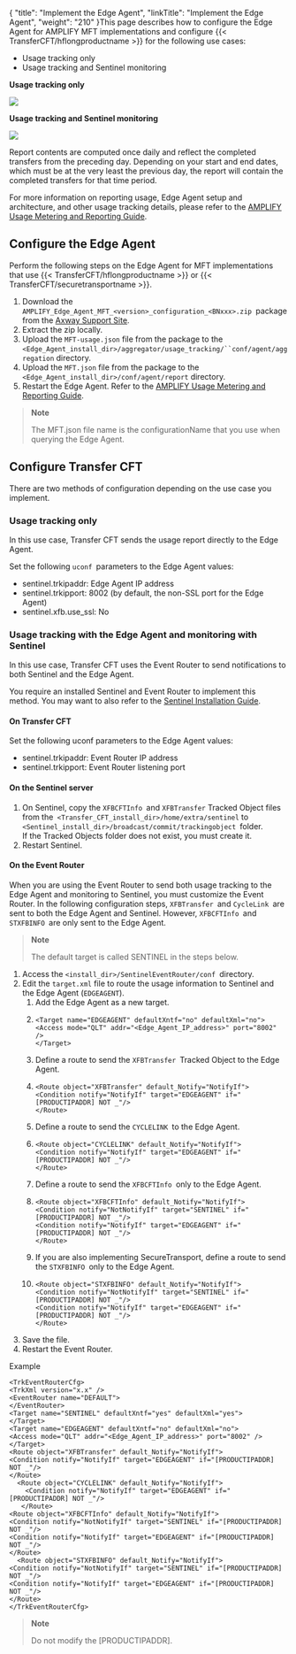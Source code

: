 {
    "title": "Implement the Edge Agent",
    "linkTitle": "Implement the Edge Agent",
    "weight": "210"
}This page describes how to configure the Edge Agent for AMPLIFY MFT implementations and configure {{< TransferCFT/hflongproductname  >}} for the following use cases:

- Usage tracking only
- Usage tracking and Sentinel monitoring

**Usage tracking only**

![](/Images/TransferCFT/edge_direct.png)

**Usage tracking and Sentinel monitoring**

![](/Images/TransferCFT/edge_indirect.png)

Report contents are computed once daily and reflect the completed transfers from the preceding day. Depending on your start and end dates, which must be at the very least the previous day, the report will contain the completed transfers for that time period.

For more information on reporting usage, Edge Agent setup and architecture, and other usage tracking details, please refer to the [AMPLIFY Usage Metering and Reporting Guide](https://docs.axway.com/bundle/subusage_en).

## Configure the Edge Agent

Perform the following steps on the Edge Agent for MFT implementations that use {{< TransferCFT/hflongproductname  >}} or {{< TransferCFT/securetransportname  >}}.

1. Download the `AMPLIFY_Edge_Agent_MFT_<version>_configuration_<BNxxx>.zip `package from the [Axway Support Site](https://support.axway.com/).
1. Extract the zip locally.
1. Upload the `MFT-usage.json` file from the package to the `<Edge_Agent_install_dir>/aggregator/usage_tracking/``conf/agent/aggregation` directory.
1. Upload the `MFT.json` file from the package to the `<Edge_Agent_install_dir>/conf/agent/report` directory.
1. Restart the Edge Agent. Refer to the [AMPLIFY Usage Metering and Reporting Guide](https://docs.axway.com/bundle/subusage_en).

> **Note**
>
> The MFT.json file name is the configurationName that you use when querying the Edge Agent.

## Configure Transfer CFT

There are two methods of configuration depending on the use case you implement.

### Usage tracking only

In this use case, Transfer CFT sends the usage report directly to the Edge Agent.

Set the following `uconf `parameters to the Edge Agent values:

- sentinel.trkipaddr: Edge Agent IP address
- sentinel.trkipport: 8002 (by default, the non-SSL port for the Edge Agent)
- sentinel.xfb.use\_ssl: No

### Usage tracking with the Edge Agent and monitoring with Sentinel

In this use case, Transfer CFT uses the Event Router to send notifications to both Sentinel and the Edge Agent.

You require an installed Sentinel and Event Router to implement this method. You may want to also refer to the [Sentinel Installation Guide](https://docs.axway.com/bundle/Sentinel_420_InstallationGuide_allOS_en_HTML5/page/Content/AxwayStartPage.htm).

#### On Transfer CFT 

Set the following uconf parameters to the Edge Agent values:

- sentinel.trkipaddr: Event Router IP address
- sentinel.trkipport: Event Router listening port

#### On the Sentinel server

1. On Sentinel, copy the `XFBCFTInfo `and `XFBTransfer` Tracked Object files from the` <Transfer_CFT_install_dir>/home/extra/sentinel` to `<Sentinel_install_dir>/broadcast/commit/trackingobject `folder.  
    If the Tracked Objects folder does not exist, you must create it.
1. Restart Sentinel.

#### On the Event Router

When you are using the Event Router to send both usage tracking to the Edge Agent and monitoring to Sentinel, you must customize the Event Router. In the following configuration steps, `XFBTransfer `and `CycleLink `are sent to both the Edge Agent and Sentinel. However, `XFBCFTInfo `and `STXFBINFO `are only sent to the Edge Agent.

> **Note**
>
> The default target is called SENTINEL in the steps below.

1. Access the `<install_dir>/SentinelEventRouter/conf `directory.
1. Edit the `target.xml` file to route the usage information to Sentinel and the Edge Agent (`EDGEAGENT`).
    1.  Add the Edge Agent as a new target.
    2.  ```
        <Target name="EDGEAGENT" defaultXntf="no" defaultXml="no">
        <Access mode="QLT" addr="<Edge_Agent_IP_address>" port="8002" />
        </Target>
        ```
    3.  Define a route to send the `XFBTransfer `Tracked Object to the Edge Agent.
    4.  ```
        <Route object="XFBTransfer" default_Notify="NotifyIf">
        <Condition notify="NotifyIf" target="EDGEAGENT" if="
        [PRODUCTIPADDR] NOT _"/>
        </Route>
        ```
    5.  Define a route to send the `CYCLELINK `to the Edge Agent.
    6.  ```
        <Route object="CYCLELINK" default_Notify="NotifyIf">
        <Condition notify="NotifyIf" target="EDGEAGENT" if=" [PRODUCTIPADDR] NOT _"/>
        </Route>
        ```
    7.  Define a route to send the `XFBCFTInfo `only to the Edge Agent.
    8.  ```
        <Route object="XFBCFTInfo" default_Notify="NotifyIf">
        <Condition notify="NotNotifyIf" target="SENTINEL" if="[PRODUCTIPADDR] NOT _"/>
        <Condition notify="NotifyIf" target="EDGEAGENT" if="[PRODUCTIPADDR] NOT _"/>
        </Route>
        ```
    9.  If you are also implementing SecureTransport, define a route to send the `STXFBINFO `only to the Edge Agent.
    10. ```
        <Route object="STXFBINFO" default_Notify="NotifyIf">
        <Condition notify="NotNotifyIf" target="SENTINEL" if="[PRODUCTIPADDR] NOT _"/>
        <Condition notify="NotifyIf" target="EDGEAGENT" if="[PRODUCTIPADDR] NOT _"/>
        </Route>
        ```
1. Save the file.
1. Restart the Event Router.

Example

```
<TrkEventRouterCfg>
<TrkXml version="x.x" />
<EventRouter name="DEFAULT">
</EventRouter>
<Target name="SENTINEL" defaultXntf="yes" defaultXml="yes">
</Target>
<Target name="EDGEAGENT" defaultXntf="no" defaultXml="no">
<Access mode="QLT" addr="<Edge_Agent_IP_address>" port="8002" />
</Target>
<Route object="XFBTransfer" default_Notify="NotifyIf">
<Condition notify="NotifyIf" target="EDGEAGENT" if="[PRODUCTIPADDR] NOT _"/>
</Route>
  <Route object="CYCLELINK" default_Notify="NotifyIf">
    <Condition notify="NotifyIf" target="EDGEAGENT" if="[PRODUCTIPADDR] NOT _"/>
   </Route>
<Route object="XFBCFTInfo" default_Notify="NotifyIf">
<Condition notify="NotNotifyIf" target="SENTINEL" if="[PRODUCTIPADDR] NOT _"/>
<Condition notify="NotifyIf" target="EDGEAGENT" if="[PRODUCTIPADDR] NOT _"/>
</Route>
  <Route object="STXFBINFO" default_Notify="NotifyIf">
<Condition notify="NotNotifyIf" target="SENTINEL" if="[PRODUCTIPADDR] NOT _"/>
<Condition notify="NotifyIf" target="EDGEAGENT" if="[PRODUCTIPADDR] NOT _"/>
</Route>
</TrkEventRouterCfg>
```

> **Note**
>
> Do not modify the \[PRODUCTIPADDR\].
